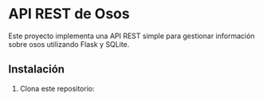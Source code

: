 # API REST de Osos

Este proyecto implementa una API REST simple para gestionar información sobre osos utilizando Flask y SQLite.

## Instalación

1. Clona este repositorio:
